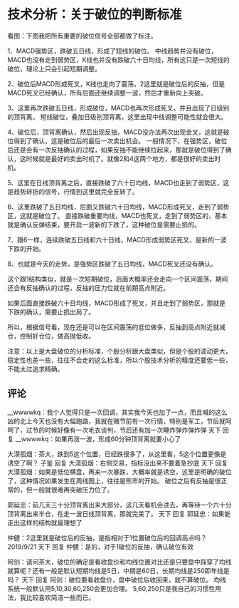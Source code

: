 # 技术分析：关于破位的判断标准
[url]: (https://t.zsxq.com/fAUFIAq)

看图：下图我把所有重要的破位信号全部都做了标注。

1、MACD强势区，跌破五日线，形成了短线的破位。
中线趋势并没有破位，MACD也没有走到弱势区，K线也并没有跌破六十日均线，所有这只是一次短线的破位，理论上只会引起短期调整。

2、破位后MACD形成死叉，K线也走向了震荡，2这里就是破位后的反抽，但是MACD死叉已经确认，所有后面还继续调整一波，然后才重新向上突破。

3、这里再次跌破五日线，形成破位，MACD也再次形成死叉，并且出现了日级别的顶背离。
短线破位，叠加日级别顶背离，这里出现中线调整可能性就会很大。

4、破位后，顶背离确认，然后出现反抽，MACD没办法再次出现金叉，这就是破位得到了确认，这是破位后的最后一次卖出机会。
一般情况下，在强势区，破位后还是会有一次反抽确认的过程，如果反抽不能继续拉起来，那就是破位得到了确认，这时候就是最好的卖出时机了。就像2和4这两个地方，都是很好的卖出时机。

5、这里在日线顶背离之后，直接跌破了六十日均线，MACD也走到了弱势区，这是趋势转折的信号，行情到这里就完全反转了。

6、这里跌破了五日均线，后面又跌破六十日均线，MACD形成死叉，走到了弱势区，这就是破位了。
直接跌破重要均线，MACD也死叉，走到了弱势区的，基本就是确认反弹结束，要开启一波新的下跌了，这种破位是需要止损的。

7、跟6一样，连续跌破五日线和六十日线，MACD形成弱势区死叉，是新的一波下跌的开始。

8、也就是今天的走势，是强势区跌破了五日均线，MACD死叉还没有确认。

这个跟1结构类似，就是一次短期破位，后面大概率还会走向一个区间震荡，期间还会有反抽确认的过程，反抽的压力位就在前期高点附近。

如果后面直接跌破六十日均线，MACD形成了死叉，并且走到了弱势区，那就是下跌的确认，需要止损出局了。

所以，根据信号看，现在还是可以在区间震荡的低位做多，反抽到高点附近就减仓，控制好仓位，做高抛低收。

注意：以上是大盘破位的分析标准，个股分析跟大盘类似，但是个股的波动更大，稳定性也差一些，往往不会走的这么标准，所以个股技术分析的精度还要低一些，不能太过追求精确。

## 评论
__wwwwkq：我个人觉得只是一次回调，其实我今天也加了一点，而且喊的这么凶的北上今天也没有大幅跑路，我就在赌节前有一次行情，特别是军工，节后就呵呵了，过节的时候好像有一次毛衣谈判，节后还有加一次睡炸弹炸弹炸弹
天下 回复 __wwwwkq：如果再涨一波，形成60分钟顶背离就要小心了

大漠孤烟：茶大，跌到5这个位置，已经跌很多了，从这里看，5这个位置更像是诱空了啊？
子鉴 回复 大漠孤烟：右侧交易，指标没出来不要着急抄底
天下 回复 大漠孤烟：如果是低位横盘，再来一次暴跌，大概率就是诱空，这里是明确的破位了，这种情况如果发生在周线图上，往往是熊市的开始。
破位之后有反抽是很正常的，但一般就很难再突破压力位了。

郭延忠：前几天三十分顶背离出来大部分，这几天看机会进去，再等待一个六十分顶背离出来半仓，在走一波日线顶背离，那就完美了。
天下 回复 郭延忠：如果能走出这样的结构就最理想了

仲健：2这里就是破位后的反抽，是指相对于1位置破位后的回调高点吗？
2019/9/21
天下 回复 仲健：是的，对于1破位的反抽，确认破位有效

阿剑：请问茶大，破位的确定是看收盘价和均线位置对比还是只要盘中踩穿了均线就算呢？还有一般是默认短期均线是5日，中期是60日，长期均线是250即年线是吗？
天下 回复 阿剑：破位要看收盘价，盘中破位后收回来，就不算破位。
均线系统一般默认用5,10,30,60,250会更加合理。
5,60,250只是我自己的习惯性用法，我比较喜欢简洁一些而已。

